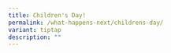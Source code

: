 ```yaml
---
title: Children's Day!
permalink: /what-happens-next/childrens-day/
variant: tiptap
description: ""
---
```

<p></p>